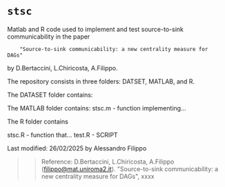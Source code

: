 `stsc` 
==========

Matlab and R code used to implement and test source-to-sink communicability in the paper

		"Source-to-sink communicability: a new centrality measure for DAGs" 

by D.Bertaccini, L.Chiricosta, A.Filippo.

The repository consists in three folders: DATSET, MATLAB, and R.

The DATASET folder contains:


The MATLAB folder contains:
stsc.m        - function implementing...

The R folder contains

stsc.R    - function that...
test.R    - SCRIPT 


Last modified: 26/02/2025 by Alessandro Filippo 

>> Reference:
>>  D.Bertaccini, L.Chiricosta, A.Filippo (filippo@mat.uniroma2.it). "Source-to-sink communicability: a new centrality measure for DAGs", xxxx
>> 
